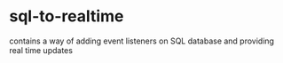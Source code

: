 # sql-to-realtime
contains a way of adding event listeners on SQL database and providing real time updates  
